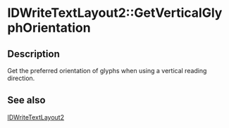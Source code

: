 # IDWriteTextLayout2::GetVerticalGlyphOrientation

## Description

Get the preferred orientation of glyphs when using a vertical reading direction.

## See also

[IDWriteTextLayout2](https://learn.microsoft.com/windows/win32/api/dwrite_2/nn-dwrite_2-idwritetextlayout2)